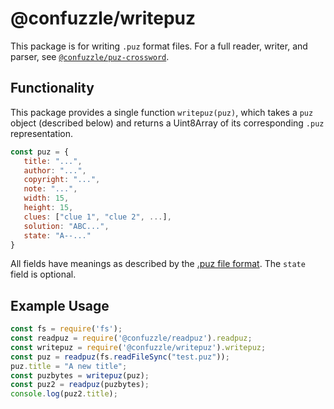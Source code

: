# @confuzzle/writepuz

This package is for writing `.puz` format files. For a full reader, writer, and parser, see [`@confuzzle/puz-crossword`](https://www.npmjs.com/package/@confuzzle/puz-crossword).

## Functionality

This package provides a single function `writepuz(puz)`, which takes a `puz` object (described below) and returns a Uint8Array of its corresponding `.puz` representation.

```js
const puz = {
   title: "...",
   author: "...",
   copyright: "...",
   note: "...",
   width: 15,
   height: 15,
   clues: ["clue 1", "clue 2", ...],
   solution: "ABC...",
   state: "A--..."
}
```

All fields have meanings as described by the [.puz file format](https://github.com/rjkat/confuzzle/blob/master/puz.md). The `state` field is optional.

## Example Usage

```js
const fs = require('fs');
const readpuz = require('@confuzzle/readpuz').readpuz;
const writepuz = require('@confuzzle/writepuz').writepuz;
const puz = readpuz(fs.readFileSync("test.puz"));
puz.title = "A new title";
const puzbytes = writepuz(puz);
const puz2 = readpuz(puzbytes);
console.log(puz2.title);
```
